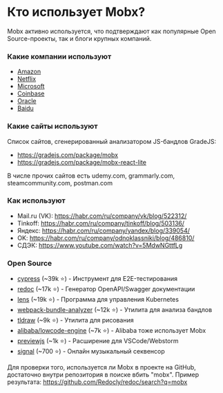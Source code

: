 # Кто использует Mobx?

Mobx активно используется, что подтверждают как популярные Open Source-проекты, так и блоги крупных компаний.

### Какие компании используют
- [Amazon](https://github.com/mobxjs/mobx/discussions/681#discussioncomment-104604)
- [Netflix](https://github.com/mobxjs/mobx/discussions/681#discussioncomment-104674)
- [Microsoft](https://github.com/mobxjs/mobx/discussions/681#discussioncomment-420684)
- [Coinbase](https://github.com/mobxjs/mobx/discussions/681#discussioncomment-104579)
- [Oracle](https://github.com/mobxjs/mobx/discussions/681#discussioncomment-104687)
- [Baidu](https://github.com/mobxjs/mobx/discussions/681#discussioncomment-104688)

### Какие сайты используют
Список сайтов, сгенерированный анализатором JS-бандлов GradeJS:
- https://gradejs.com/package/mobx
- https://gradejs.com/package/mobx-react-lite

В числе прочих сайтов есть udemy.com, grammarly.com, steamcommunity.com, postman.com

### Как используют
- Mail.ru (VK): https://habr.com/ru/company/vk/blog/522312/
- Tinkoff: https://habr.com/ru/company/tinkoff/blog/503136/
- Яндекс: https://habr.com/ru/company/yandex/blog/339054/
- OK: https://habr.com/ru/company/odnoklassniki/blog/486810/
- СДЭК: https://www.youtube.com/watch?v=5MdwNGttfLg

### Open Source
- [cypress](https://github.com/cypress-io/cypress) (~39k ⭐) - Инструмент для E2E-тестирования
- [redoc](https://github.com/Redocly/redoc) (~17k ⭐) - Генератор OpenAPI/Swagger документации
- [lens](https://github.com/lensapp/lens) (~19k ⭐) - Программа для управления Kubernetes
- [webpack-bundle-analyzer](https://github.com/webpack-contrib/webpack-bundle-analyzer) (~12k ⭐) - Утилита для анализа бандлов
- [tldraw](https://github.com/tldraw/tldraw) (~9k ⭐) - Утилита для рисования
- [alibaba/lowcode-engine](https://github.com/alibaba/lowcode-engine) (~7k ⭐) - Alibaba тоже использует Mobx
- [previewjs](https://github.com/fwouts/previewjs) (~1k ⭐) - Расширение для VSCode/Webstorm
- [signal](https://github.com/ryohey/signal) (~700 ⭐) - Онлайн музыкальный секвенсор

Для проверки того, используется ли Mobx в проекте на GitHub, достаточно внутри репозитория в поиске вбить "mobx". Пример результата: https://github.com/Redocly/redoc/search?q=mobx
